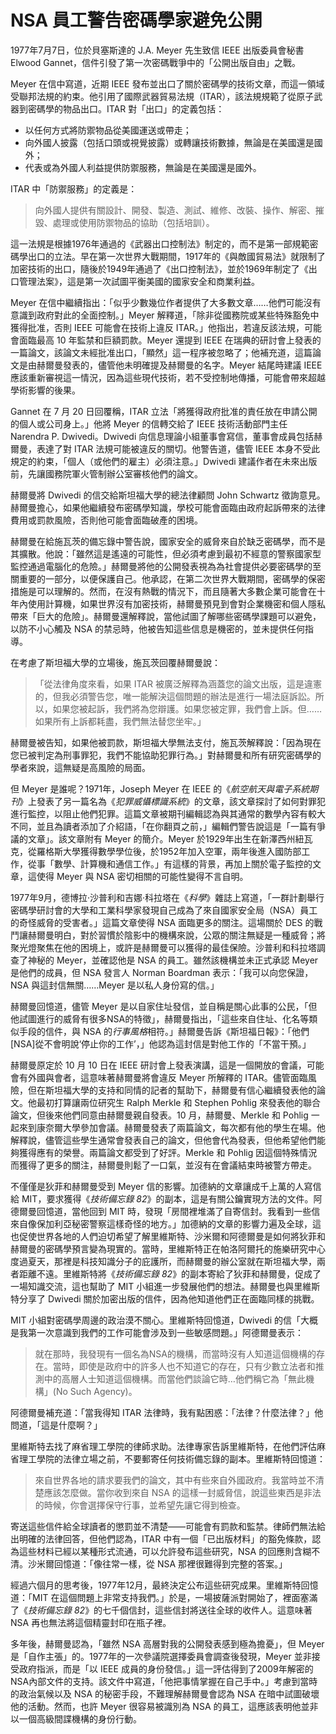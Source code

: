 #  NSA 員工警告密碼學家避免公開
1977年7月7日，位於貝塞斯達的 J.A. Meyer 先生致信 IEEE 出版委員會秘書 Elwood Gannet，信件引發了第一次密碼戰爭中的「公開出版自由」之戰。

Meyer 在信中寫道，近期 IEEE 發布並出口了關於密碼學的技術文章，而這一領域受聯邦法規的約束。他引用了國際武器貿易法規（ITAR），該法規規範了從原子武器到密碼學的物品出口。ITAR 對「出口」的定義包括：

- 以任何方式將防禦物品從美國運送或帶走；
- 向外國人披露（包括口頭或視覺披露）或轉讓技術數據，無論是在美國還是國外；
- 代表或為外國人利益提供防禦服務，無論是在美國還是國外。

ITAR 中「防禦服務」的定義是：

> 向外國人提供有關設計、開發、製造、測試、維修、改裝、操作、解密、摧毀、處理或使用防禦物品的協助（包括培訓）。

這一法規是根據1976年通過的《武器出口控制法》制定的，而不是第一部規範密碼學出口的立法。早在第一次世界大戰期間，1917年的《與敵國貿易法》就限制了加密技術的出口，隨後於1949年通過了《出口控制法》，並於1969年制定了《出口管理法案》，這是第一次試圖平衡美國的國家安全和商業利益。

Meyer 在信中繼續指出：「似乎少數幾位作者提供了大多數文章……他們可能沒有意識到政府對此的全面控制。」Meyer 解釋道，「除非從國務院或某些特殊豁免中獲得批准，否則 IEEE 可能會在技術上違反 ITAR。」他指出，若違反該法規，可能會面臨最高 10 年監禁和巨額罰款。Meyer 還提到 IEEE 在瑞典的研討會上發表的一篇論文，該論文未經批准出口，「顯然」這一程序被忽略了；他補充道，這篇論文是由赫爾曼發表的，儘管他未明確提及赫爾曼的名字。Meyer 結尾時建議 IEEE 應該重新審視這一情況，因為這些現代技術，若不受控制地傳播，可能會帶來超越學術影響的後果。

Gannet 在 7 月 20 日回覆稱，ITAR 立法「將獲得政府批准的責任放在申請公開的個人或公司身上。」他將 Meyer 的信轉交給了 IEEE 技術活動部門主任 Narendra P. Dwivedi。Dwivedi 向信息理論小組董事會寫信，董事會成員包括赫爾曼，表達了對 ITAR 法規可能被違反的關切。他警告道，儘管 IEEE 本身不受此規定的約束，「個人（或他們的雇主）必須注意。」Dwivedi 建議作者在未來出版前，先讓國務院軍火管制辦公室審核他們的論文。

赫爾曼將 Dwivedi 的信交給斯坦福大學的總法律顧問 John Schwartz 徵詢意見。赫爾曼擔心，如果他繼續發布密碼學知識，學校可能會面臨由政府起訴帶來的法律費用或罰款風險，否則他可能會面臨破產的困境。

赫爾曼在給施瓦茨的備忘錄中警告說，國家安全的威脅來自於缺乏密碼學，而不是其擴散。他說：「雖然這是遙遠的可能性，但必須考慮到最初不經意的警察國家型監控通過電腦化的危險。」赫爾曼將他的公開發表視為為社會提供必要密碼學的至關重要的一部分，以便保護自己。他承認，在第二次世界大戰期間，密碼學的保密措施是可以理解的。然而，在沒有熱戰的情況下，而且隨著大多數企業可能會在十年內使用計算機，如果世界沒有加密技術，赫爾曼預見到會對企業機密和個人隱私帶來「巨大的危險」。赫爾曼還解釋說，當他試圖了解哪些密碼學課題可以避免，以防不小心觸及 NSA 的禁忌時，他被告知這些信息是機密的，並未提供任何指導。

在考慮了斯坦福大學的立場後，施瓦茨回覆赫爾曼說：

> 「從法律角度來看，如果 ITAR 被廣泛解釋為涵蓋您的論文出版，這是違憲的，但我必須警告您，唯一能解決這個問題的辦法是進行一場法庭訴訟。所以，如果您被起訴，我們將為您辯護。如果您被定罪，我們會上訴。但……如果所有上訴都耗盡，我們無法替您坐牢。」

赫爾曼被告知，如果他被罰款，斯坦福大學無法支付，施瓦茨解釋說：「因為現在您已被判定為刑事罪犯，我們不能協助犯罪行為。」對赫爾曼和所有研究密碼學的學者來說，這無疑是高風險的局面。

但 Meyer 是誰呢？1971年，Joseph Meyer 在 IEEE 的《*航空航天與電子系統期刊*》上發表了另一篇名為《*犯罪威懾標識系統*》的文章，該文章探討了如何對罪犯進行監控，以阻止他們犯罪。這篇文章被期刊編輯認為與其通常的數學內容有較大不同，並且為讀者添加了介紹語，「在你翻頁之前，」編輯們警告說這是「一篇有爭議的文章」。該文章附有 Meyer 的簡介。Meyer 於1929年出生在新澤西州紐瓦克，從羅格斯大學獲得數學學位後，於1952年加入空軍，兩年後進入國防部工作，從事「數學、計算機和通信工作。」有這樣的背景，再加上關於電子監控的文章，這使得 Meyer 與 NSA 密切相關的可能性變得不言自明。

1977年9月，德博拉·沙普利和吉娜·科拉塔在《*科學*》雜誌上寫道，「一群計劃舉行密碼學研討會的大學和工業科學家發現自己成為了來自國家安全局（NSA）員工的奇怪威脅的受害者。」這篇文章使得 NSA 面臨更多的關注。這場關於 DES 的戰鬥讓赫爾曼明白，對於習慣於陰影中的機構來說，公眾的關注無疑是一種威脅；將聚光燈聚焦在他的困境上，或許是赫爾曼可以獲得的最佳保險。沙普利和科拉塔調查了神秘的 Meyer，並確認他是 NSA 的員工。雖然該機構並未正式承認 Meyer 是他們的成員，但 NSA 發言人 Norman Boardman 表示：「我可以向您保證，NSA 與這封信無關……Meyer 是以私人身份寫的信。」

赫爾曼回憶道，儘管 Meyer 是以自家住址發信，並自稱是關心此事的公民，「但他試圖進行的威脅有很多NSA的特徵」，赫爾曼指出，「這些來自住址、化名等類似手段的信件，與 NSA 的*行事風格*相符。」赫爾曼告訴《斯坦福日報》：「他們[NSA]從不會明說‘停止你的工作’，」他認為這封信是對他工作的「不當干預。」

赫爾曼原定於 10 月 10 日在 IEEE 研討會上發表演講，這是一個開放的會議，可能會有外國與會者，這意味著赫爾曼將會違反 Meyer 所解釋的 ITAR。儘管面臨風險，但在斯坦福大學的支持和同情的記者的幫助下，赫爾曼有信心繼續發表他的論文。他最初打算讓兩位研究生 Ralph Merkle 和 Stephen Pohlig 來發表他的聯合論文，但後來他們同意由赫爾曼親自發表。10 月，赫爾曼、Merkle 和 Pohlig 一起來到康奈爾大學參加會議。赫爾曼發表了兩篇論文，每次都有他的學生在場。他解釋說，儘管這些學生通常會發表自己的論文，但他會代為發表，但他希望他們能夠獲得應有的榮譽。兩篇論文都受到了好評。Merkle 和 Pohlig 因這個特殊情況而獲得了更多的關注，赫爾曼則鬆了一口氣，並沒有在會議結束時被警方帶走。

不僅僅是狄菲和赫爾曼受到 Meyer 信的影響。加德納的文章讓成千上萬的人寫信給 MIT，要求獲得《*技術備忘錄 82*》的副本，這是有關公鑰實現方法的文件。阿德爾曼回憶道，當他回到 MIT 時，發現「房間裡堆滿了自寄信封。我看到一些信來自像保加利亞秘密警察這樣奇怪的地方。」加德納的文章的影響力遍及全球，這也促使世界各地的人們迫切希望了解里維斯特、沙米爾和阿德爾曼是如何將狄菲和赫爾曼的密碼學預言變為現實的。當時，里維斯特正在帕洛阿爾托的施樂研究中心度過夏天，那裡是科技知識分子的庇護所，而赫爾曼的辦公室就在斯坦福大學，兩者距離不遠。里維斯特將《*技術備忘錄 82*》的副本寄給了狄菲和赫爾曼，促成了一場知識交流，這也幫助了 MIT 小組進一步發展他們的想法。赫爾曼也與里維斯特分享了 Dwivedi 關於加密出版的信件，因為他知道他們正在面臨同樣的挑戰。

MIT 小組對密碼學周邊的政治漠不關心。里維斯特回憶道，Dwivedi 的信「大概是我第一次意識到我們的工作可能會涉及到一些敏感問題。」阿德爾曼表示：

> 就在那時，我發現有一個名為NSA的機構，而當時沒有人知道這個機構的存在。當時，即使是政府中的許多人也不知道它的存在，只有少數立法者和推測中的高層人士知道這個機構。而當他們談論它時…他們稱它為「無此機構」(No Such Agency)。

阿德爾曼補充道：「當我得知 ITAR 法律時，我有點困惑：「法律？什麼法律？」他問道，「這是什麼啊？」

里維斯特去找了麻省理工學院的律師求助。法律專家告訴里維斯特，在他們評估麻省理工學院的法律立場之前，不要郵寄任何技術備忘錄的副本。里維斯特回憶道：

> 來自世界各地的請求要我們的論文，其中有些來自外國政府。我當時並不清楚應該怎麼做。當你收到來自 NSA 的這樣一封威脅信，說這些東西是非法的時候，你會選擇保守行事，並希望先讓它得到檢查。

寄送這些信件給全球讀者的懲罰並不清楚——可能會有罰款和監禁。律師們無法給出明確的法律回答，但他們認為，ITAR 中有一個「已出版材料」的豁免條款，認為這些材料已經以某種形式流通，可以允許發布這些研究，NSA 的回應則含糊不清。沙米爾回憶道：「像往常一樣，從 NSA 那裡很難得到完整的答案。」

經過六個月的思考後，1977年12月，最終決定公布這些研究成果。里維斯特回憶道：「MIT 在這個問題上非常支持我們。」於是，一場披薩派對開始了，裡面塞滿了《*技術備忘錄 82*》的七千個信封，這些信封將送往全球的收件人。這意味著 NSA 再也無法將這個精靈封印在瓶子裡。

多年後，赫爾曼認為，「雖然 NSA 高層對我的公開發表感到極為擔憂」，但 Meyer 是「自作主張」的。1977年的一次參議院選擇委員會調查後發現，Meyer 並非接受政府指派，而是「以 IEEE 成員的身份發信。」這一評估得到了2009年解密的NSA內部文件的支持。該文件中寫道，「他把事情掌握在自己手中。」考慮到當時的政治氣候以及 NSA 的秘密手段，不難理解赫爾曼會認為 NSA 在暗中試圖破壞他的活動。然而，也許 Meyer 很容易被識別為 NSA 的員工，這應該表明他並非以一個高級間諜機構的身份行動。
